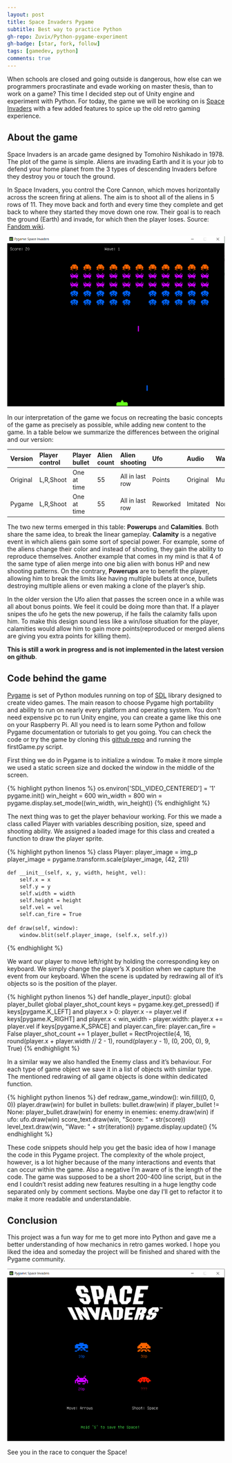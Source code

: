 ```yaml
---
layout: post
title: Space Invaders Pygame
subtitle: Best way to practice Python
gh-repo: Zuvix/Python-pygame-experiment
gh-badge: [star, fork, follow]
tags: [gamedev, python]
comments: true
---
```

When schools are closed and going outside is dangerous, how else can we programmers procrastinate and evade working on master thesis, than to work on a game? This time I decided step out of Unity engine and experiment with Python. For today, the game we will be working on is [Space Invaders](https://en.wikipedia.org/wiki/Space_Invaders) with a few added features to spice up the old retro gaming experience. 

## About the game
Space Invaders is an arcade game designed by Tomohiro Nishikado in 1978. The plot of the game is simple. Aliens are invading Earth and it is your job to defend your home planet from the 3 types of descending Invaders before they destroy you or touch the ground.

In Space Invaders, you control the Core Cannon, which moves horizontally across the screen firing at aliens. The aim is to shoot all of the aliens in 5 rows of 11. They move back and forth and every time they complete and get back to where they started they move down one row. Their goal is to reach the ground (Earth) and invade, for which then the player loses. Source: [Fandom wiki](https://spaceinvaders.fandom.com/wiki/Space_Invaders).

![Gameplay](/assets/img/gameplay.png)

In our interpretation of the game we focus on recreating the basic concepts of the game as precisely as possible, while adding new content to the game. In a table below we summarize the differences between the original and our version: 

| Version | Player control |  Player bullet | Alien count | Alien shooting | Ufo | Audio | Walls | Powerups | Calamities |  
| :------ |:--- | :--- |  :--- |  :--- |  :--- |  :--- |  :--- |  :--- |  :--- |
| Original | L,R,Shoot | One at time | 55 | All in last row | Points | Original | Multiple | None | None |
| Pygame | L,R,Shoot | One at time | 55 | All in last row | Reworked | Imitated | None | TODO | TODO |

The two new terms emerged in this table: **Powerups** and **Calamities**. Both share the same idea, to break the linear gameplay. **Calamity** is a negative event in which aliens gain some sort of special power. For example, some of the aliens change their color and instead of shooting, they gain the ability to reproduce themselves. Another example that comes in my mind is that 4 of the same type of alien merge into one big alien with bonus HP and new shooting patterns. On the contrary, **Powerups** are to benefit the player, allowing him to break the limits like having multiple bullets at once, bullets destroying multiple aliens or even making a clone of the player’s ship.

In the older version the Ufo alien that passes the screen once in a while was all about bonus points. We feel it could be doing more than that. If a player snipes the ufo he gets the new powerup, if he fails the calamity falls upon him. To make this design sound less like a win/lose situation for the player, calamities would allow him to gain more points(reproduced or merged aliens are giving you extra points for killing them). 

**This is still a work in progress and is not implemented in the latest version on github**.


## Code behind the game
[Pygame](https://www.pygame.org) is set of Python modules running on top of [SDL](http://www.libsdl.org) library designed to create video games. The main reason to choose Pygame high portability and ability to run on nearly every platform and operating system. You don’t need expensive pc to run Unity engine, you can create a game like this one on your Raspberry Pi. All you need is to learn some Python and follow Pygame documentation or tutorials to get you going. You can check the code or try the game by cloning this [github repo](https://github.com/Zuvix/Python-pygame-experiment) and running the firstGame.py script.

First thing we do in Pygame is to initialize a window. To make it more simple we used a static screen size and docked the window in the middle of the screen. 

{% highlight python linenos %}
os.environ['SDL_VIDEO_CENTERED'] = '1'
pygame.init()
win_height = 600
win_width = 800
win = pygame.display.set_mode((win_width, win_height))
{% endhighlight %}

The next thing was to get the player behaviour working. For this we made a class called Player with variables describing position, size, speed and shooting ability. We assigned a loaded image for this class and created a function to draw the player sprite. 

{% highlight python linenos %}
class Player:
    player_image = img_p
    player_image = pygame.transform.scale(player_image, (42, 21))

    def __init__(self, x, y, width, height, vel):
        self.x = x
        self.y = y
        self.width = width
        self.height = height
        self.vel = vel
        self.can_fire = True

    def draw(self, window):
        window.blit(self.player_image, (self.x, self.y))
  {% endhighlight %}

We want our player to move left/right by holding the corresponding key on keyboard. We simply change the player’s X position when we capture the event from our keyboard. When the scene is updated by redrawing all of it’s objects so is the position of the player.

{% highlight python linenos %}
def handle_player_input():
    global player_bullet
    global player_shot_count
    keys = pygame.key.get_pressed()
    if keys[pygame.K_LEFT] and player.x > 0:
        player.x -= player.vel
    if keys[pygame.K_RIGHT] and player.x < win_width - player.width:
        player.x += player.vel
    if keys[pygame.K_SPACE] and player.can_fire:
        player.can_fire = False
        player_shot_count += 1
        player_bullet = RectProjectile(4, 16,
                                       round(player.x + player.width // 2 - 1),
                                       round(player.y - 1), (0, 200, 0), 9,
                                       True)
{% endhighlight %}

In a similar way we also handled the Enemy class and it’s behaviour. For each type of game object we save it in a list of objects with similar type. The mentioned redrawing of all game objects is done within dedicated function. 

{% highlight python linenos %}
def redraw_game_window():
    win.fill((0, 0, 0))
    player.draw(win)
    for bullet in bullets:
        bullet.draw(win)
    if player_bullet != None:
        player_bullet.draw(win)
    for enemy in enemies:
        enemy.draw(win)
    if ufo:
        ufo.draw(win)
    score_text.draw(win, "Score: " + str(score))
    level_text.draw(win, "Wave: " + str(iteration))
    pygame.display.update()
{% endhighlight %}

These code snippets should help you get the basic idea of how I manage the code in this Pygame project. The complexity of the whole project, however, is a lot higher because of the many interactions and events that can occur within the game. Also a negative I’m aware of is the length of the code. The game was supposed to be a short 200-400 line script, but in the end I couldn’t resist adding new features resulting in a huge lengthy code separated only by comment sections. Maybe one day I’ll get to refactor it to make it more readable and understandable.

## Conclusion

This project was a fun way for me to get more into Python and gave me a better understanding of how mechanics in retro games worked. I hope you liked the idea and someday the project will be finished and shared with the Pygame community.

![Gameplay](/assets/img/start.png)

See you in the race to conquer the Space!
